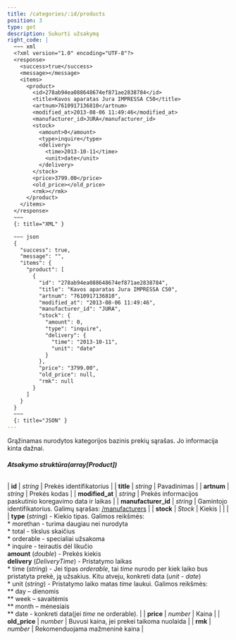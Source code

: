 ```yaml
---
title: /categories/:id/products
position: 3
type: get
description: Sukurti užsakymą
right_code: |
  ~~~ xml
  <?xml version="1.0" encoding="UTF-8"?>
  <response>
    <success>true</success>
    <message></message>
    <items>
      <product>
        <id>278ab94ea088648674ef871ae2838784</id>
        <title>Kavos aparatas Jura IMPRESSA C50</title>
        <artnum>7610917136810</artnum>
        <modified_at>2013-08-06 11:49:46</modified_at>
        <manufacturer_id>JURA</manufacturer_id>
        <stock>
          <amount>0</amount>
          <type>inquire</type>
          <delivery>
            <time>2013-10-11</time>
            <unit>date</unit>
          </delivery>
        </stock>
        <price>3799.00</price>
        <old_price></old_price>
        <rmk></rmk>
      </product>
    </items>
  </response>
  ~~~
  {: title="XML" }

  ~~~ json
  {
    "success": true,
    "message": "",
    "items": {
      "product": [
        {
          "id": "278ab94ea088648674ef871ae2838784",
          "title": "Kavos aparatas Jura IMPRESSA C50",
          "artnum": "7610917136810",
          "modified_at": "2013-08-06 11:49:46",
          "manufacturer_id": "JURA",
          "stock": {
            "amount": 0,
            "type": "inquire",
            "delivery": {
              "time": "2013-10-11",
              "unit": "date"
            }
          },
          "price": "3799.00",
          "old_price": null,
          "rmk": null
        }
      ]
    }
  }
  ~~~
  {: title="JSON" }
---
```

Grąžinamas nurodytos kategorijos bazinis prekių sąrašas. Jo informacija kinta dažnai.

###### **Atsakymo struktūra(array[Product])**

| **id** | *string* | Prekės identifikatorius |
| **title** | *string* | Pavadinimas |
| **artnum** | *string* | Prekės kodas |
| **modified_at** | *string* | Prekės informacijos paskutinio koregavimo data ir laikas |
| **manufacturer_id** | *string* | Gamintojo identifikatorius. Galimų sąrašas: [/manufacturers](/#manufacturers-GET) |
| **stock** | *Stock* | Kiekis |
| | | **type** (*string*) - Kiekio tipas. Galimos reikšmės: <br>* morethan - turima daugiau nei nurodyta <br>* total - tikslus skaičius <br>* orderable - specialiai užsakoma <br>* inquire - teirautis dėl likučio <br>**amount** (*double*) - Prekės kiekis <br>**delivery** (*DeliveryTime*) - Pristatymo laikas <br>* time (*string*) - Jei tipas *orderable*, tai *time* nurodo per kiek laiko bus pristatyta prekė, ją užsakius. Kitu atveju, konkreti data (*unit - date*) <br>* unit (*string*) - Pristatymo laiko matas *time* laukui. Galimos reikšmės: <br>** day – dienomis <br>** week – savaitėmis <br>** month – mėnesiais <br>** date - konkreti data(jei *time* ne orderable). |
| **price** | *number* | Kaina |
| **old_price** | *number* | Buvusi kaina, jei prekei taikoma nuolaida |
| **rmk** | *number* | Rekomenduojama mažmeninė kaina |

